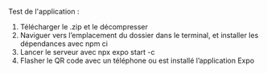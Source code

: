 Test de l'application :

1) Télécharger le .zip et le décompresser
2) Naviguer vers l’emplacement du dossier dans le terminal, et installer les dépendances avec npm ci
3) Lancer le serveur avec npx expo start -c
4) Flasher le QR code avec un téléphone ou est installé l’application Expo
